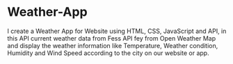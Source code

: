 # Weather-App
I create a Weather App for Website using HTML, CSS, JavaScript and API, in this API current weather data from Fess API fey from Open Weather Map and display the weather information like Temperature, Weather condition, Humidity and Wind Speed according to the city on our website or app.

